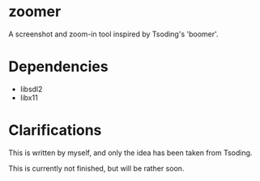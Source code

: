 # zoomer
A screenshot and zoom-in tool inspired by Tsoding's 'boomer'.

# Dependencies
- libsdl2
- libx11

# Clarifications
This is written by myself, and only the idea has been taken from Tsoding.

This is currently not finished, but will be rather soon.
